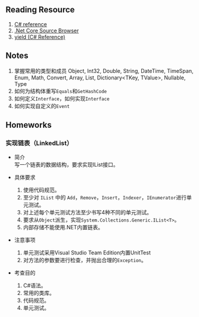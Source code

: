 ## Reading Resource
1. [C# reference](https://docs.microsoft.com/en-us/dotnet/csharp/language-reference/)
1. [.Net Core Source Browser](https://source.dot.net/)
1. [yield (C# Reference)](https://docs.microsoft.com/en-us/dotnet/csharp/language-reference/keywords/yield)

## Notes
1. 掌握常用的类型和成员
  Object, Int32, Double, String, DateTime, TimeSpan, Enum, Math, Convert, Array, List<T>, Dictionary<TKey, TValue>, Nullable, Type
1. 如何为结构体重写`Equals`和`GetHashCode`
1. 如何定义`Interface`，如何实现`Interface`
1. 如何实现自定义的`Event`

## Homeworks

### 实现链表（LinkedList）
* 简介  
写一个链表的数据结构，要求实现IList<T>接口。

* 具体要求
  1. 使用代码规范。
  2. 至少对 `IList` 中的 `Add`，`Remove`，`Insert`，`Indexer`，`IEnumerator`进行单元测试。
  3. 对上述每个单元测试方法至少书写4种不同的单元测试。
  4. 要求从`Object`派生，实现`System.Collections.Generic.IList<T>`。
  5. 内部存储不能使用.NET内置链表。

* 注意事项
  1. 单元测试采用Visual Studio Team Edition内置UnitTest
  2. 对方法的参数要进行检查，并抛出合理的`Exception`。

* 考查目的
  1. C#语法。
  2. 常用的类库。
  3. 代码规范。
  4. 单元测试。